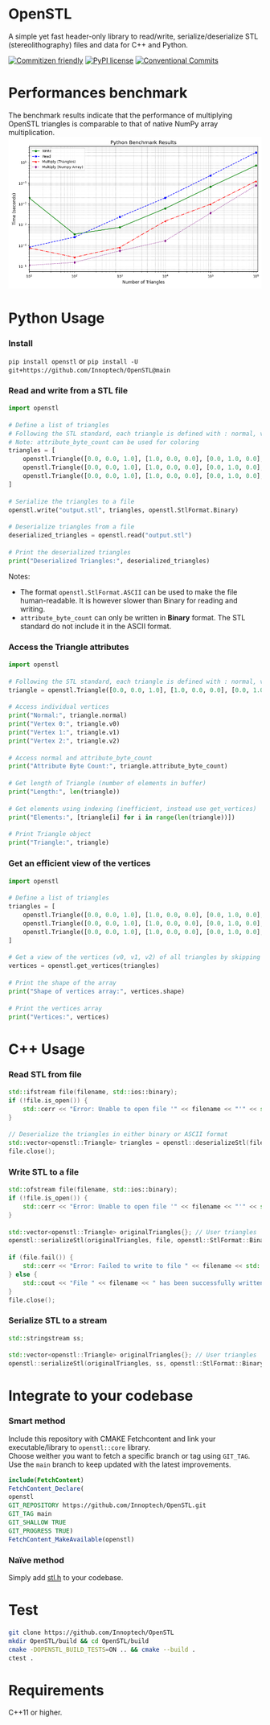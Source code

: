 # OpenSTL
A simple yet fast header-only library to read/write, serialize/deserialize STL (stereolithography) files and data for C++ and Python.

[![Commitizen friendly](https://img.shields.io/badge/commitizen-friendly-brightgreen.svg)](http://commitizen.github.io/cz-cli/)
[![PyPI license](https://img.shields.io/pypi/l/ansicolortags.svg)](LICENSE)
[![Conventional Commits](https://img.shields.io/badge/Conventional%20Commits-1.0.0-yellow.svg?style=flat-square)](https://conventionalcommits.org)

# Performances benchmark
The benchmark results indicate that the performance of multiplying OpenSTL triangles is comparable to that of 
native NumPy array multiplication.
![Benchmark Results](benchmark/benchmark.png)

# Python Usage
### Install
`pip install openstl` or `pip install -U git+https://github.com/Innoptech/OpenSTL@main`

### Read and write from a STL file
```python
import openstl

# Define a list of triangles
# Following the STL standard, each triangle is defined with : normal, v0, v1, v2, attribute_byte_count
# Note: attribute_byte_count can be used for coloring
triangles = [
    openstl.Triangle([0.0, 0.0, 1.0], [1.0, 0.0, 0.0], [0.0, 1.0, 0.0], [0.0, 0.0, 0.0], 3),
    openstl.Triangle([0.0, 0.0, 1.0], [1.0, 0.0, 0.0], [0.0, 1.0, 0.0], [0.0, 0.0, 0.0], 3),
    openstl.Triangle([0.0, 0.0, 1.0], [1.0, 0.0, 0.0], [0.0, 1.0, 0.0], [0.0, 0.0, 0.0], 3)
]

# Serialize the triangles to a file
openstl.write("output.stl", triangles, openstl.StlFormat.Binary)

# Deserialize triangles from a file
deserialized_triangles = openstl.read("output.stl")

# Print the deserialized triangles
print("Deserialized Triangles:", deserialized_triangles)
```

Notes:
- The format `openstl.StlFormat.ASCII` can be used to make the file human-readable. 
It is however slower than Binary for reading and writing.
- `attribute_byte_count` can only be written in **Binary** format. 
The STL standard do not include it in the ASCII format.

### Access the Triangle attributes
```python
import openstl

# Following the STL standard, each triangle is defined with : normal, v0, v1, v2, attribute_byte_count
triangle = openstl.Triangle([0.0, 0.0, 1.0], [1.0, 0.0, 0.0], [0.0, 1.0, 0.0], [0.0, 0.0, 0.0], 3)

# Access individual vertices
print("Normal:", triangle.normal)
print("Vertex 0:", triangle.v0)
print("Vertex 1:", triangle.v1)
print("Vertex 2:", triangle.v2)

# Access normal and attribute_byte_count
print("Attribute Byte Count:", triangle.attribute_byte_count)

# Get length of Triangle (number of elements in buffer)
print("Length:", len(triangle))

# Get elements using indexing (inefficient, instead use get_vertices)
print("Elements:", [triangle[i] for i in range(len(triangle))])

# Print Triangle object
print("Triangle:", triangle)
```

### Get an efficient view of the vertices
```python
import openstl

# Define a list of triangles
triangles = [
    openstl.Triangle([0.0, 0.0, 1.0], [1.0, 0.0, 0.0], [0.0, 1.0, 0.0], [0.0, 0.0, 0.0], 3),
    openstl.Triangle([0.0, 0.0, 1.0], [1.0, 0.0, 0.0], [0.0, 1.0, 0.0], [0.0, 0.0, 0.0], 3),
    openstl.Triangle([0.0, 0.0, 1.0], [1.0, 0.0, 0.0], [0.0, 1.0, 0.0], [0.0, 0.0, 0.0], 3)
]

# Get a view of the vertices (v0, v1, v2) of all triangles by skipping normals and attribute_byte_count
vertices = openstl.get_vertices(triangles)

# Print the shape of the array
print("Shape of vertices array:", vertices.shape)

# Print the vertices array
print("Vertices:", vertices)
```

# C++ Usage
### Read STL from file
```c++
std::ifstream file(filename, std::ios::binary);
if (!file.is_open()) {
    std::cerr << "Error: Unable to open file '" << filename << "'" << std::endl;
}

// Deserialize the triangles in either binary or ASCII format
std::vector<openstl::Triangle> triangles = openstl::deserializeStl(file);
file.close();
```

### Write STL to a file
```c++
std::ofstream file(filename, std::ios::binary);
if (!file.is_open()) {
    std::cerr << "Error: Unable to open file '" << filename << "'" << std::endl;
}

std::vector<openstl::Triangle> originalTriangles{}; // User triangles
openstl::serializeStl(originalTriangles, file, openstl::StlFormat::Binary); // Or StlFormat::ASCII

if (file.fail()) {
    std::cerr << "Error: Failed to write to file " << filename << std::endl;
} else {
    std::cout << "File " << filename << " has been successfully written." << std::endl;
}
file.close();
```

### Serialize STL to a stream
```c++
std::stringstream ss;

std::vector<openstl::Triangle> originalTriangles{}; // User triangles
openstl::serializeStl(originalTriangles, ss, openstl::StlFormat::Binary); // Or StlFormat::ASCII
```

# Integrate to your codebase
### Smart method
Include this repository with CMAKE Fetchcontent and link your executable/library to `openstl::core` library.   
Choose weither you want to fetch a specific branch or tag using `GIT_TAG`. Use the `main` branch to keep updated with the latest improvements.
```cmake
include(FetchContent)
FetchContent_Declare(
openstl
GIT_REPOSITORY https://github.com/Innoptech/OpenSTL.git
GIT_TAG main
GIT_SHALLOW TRUE
GIT_PROGRESS TRUE)
FetchContent_MakeAvailable(openstl)
```
### Naïve method
Simply add [stl.h](modules/core/include/openstl/core/stl.h) to your codebase.

# Test
```bash
git clone https://github.com/Innoptech/OpenSTL
mkdir OpenSTL/build && cd OpenSTL/build
cmake -DOPENSTL_BUILD_TESTS=ON .. && cmake --build .
ctest .
```

# Requirements
C++11 or higher.
